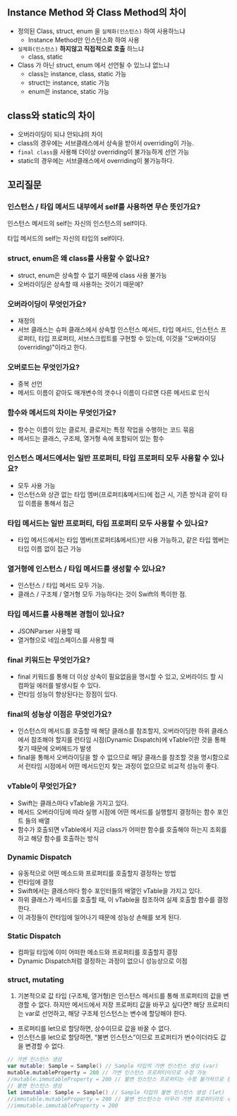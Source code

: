 ## Instance Method 와 Class Method의 차이

- 정의된 Class, struct, enum 을 `실체화(인스턴스)` 하여 사용하느냐
    - Instance Method만 인스턴스화 하여 사용
- `실체화(인스턴스)` **하지않고 직접적으로 호출** 하느냐
    - class, static
- Class 가 아닌 struct, enum 에서 선언될 수 있느냐 없느냐
    - class는 instance, class, static 가능
    - struct는 instance,  static 가능
    - enum은 instance, static 가능

## class와 static의 차이

- 오버라이딩이 되냐 안되냐의 차이
- class의 경우에는 서브클래스에서 상속을 받아서 overriding이 가능.
- `final class`을 사용해 더이상 overriding이 불가능하게 선언 가능
- static의 경우에는 서브클래스에서 overriding이 불가능하다.

## 꼬리질문

### 인스턴스 / 타입 메서드 내부에서 self를 사용하면 무슨 뜻인가요?

인스턴스 메서드의 self는 자신의 인스턴스의 self이다.

타입 메서드의 self는 자신의 타입의 self이다.

### struct, enum은 왜 class를 사용할 수 없나요?

- struct, enum은 상속할 수 없기 때문에 class 사용 불가능
- 오버라이딩은 상속할 때 사용하는 것이기 때문에?

### 오버라이딩이 무엇인가요?

- 재정의
- 서브 클래스는 슈퍼 클래스에서 상속할 인스턴스 메서드, 타입 메서드, 인스턴스 프로퍼티, 타입 프로퍼티, 서브스크립트를 구현할 수 있는데, 이것을 "오버라이딩(overriding)"이라고 한다.

### 오버로드는 무엇인가요?

- 중복 선언
- 메서드 이름이 같아도 매개변수의 갯수나 이름이 다르면 다른 메서드로 인식

### 함수와 메서드의 차이는 무엇인가요?

- 함수는 이름이 있는 클로저, 클로저는 특정 작업을 수행하는 코드 묶음
- 메서드는 클래스, 구조체, 열거형 속에 포함되어 있는 함수

### 인스턴스 메서드에서는 일반 프로퍼티, 타입 프로퍼티 모두 사용할 수 있나요?

- 모두 사용 가능
- 인스턴스와 상관 없는 타입 멤버(프로퍼티&메서드)에 접근 시, 기존 방식과 같이 타입 이름을 통해서 접근

### 타입 메서드는 일반 프로퍼티, 타입 프로퍼티 모두 사용할 수 있나요?

- 타입 메서드에서는 타입 멤버(프로퍼티&메서드)만 사용 가능하고, 같은 타입 멤버는 타입 이름 없이 접근 가능

### 열거형에 인스턴스 / 타입 메서드를 생성할 수 있나요?

- 인스턴스 / 타입 메서드 모두 가능.
- 클래스 / 구조체 / 열거형 모두 가능하다는 것이 Swift의 특이한 점.

### 타입 메서드를 사용해본 경험이 있나요?

- JSONParser 사용할 때
- 열거형으로 네임스페이스를 사용할 때

### final 키워드는 무엇인가요?

- final 키워드를 통해 더 이상 상속이 필요없음을 명시할 수 있고, 오버라이드 할 시 컴파일 에러를 발생시킬 수 있다.
- 런타임 성능이 향상된다는 장점이 있다.

### final의 성능상 이점은 무엇인가요?

- 인스턴스의 메서드를 호출할 때 해당 클래스를 참조할지, 오버라이딩한 하위 클래스에서 참조해야 할지를 런타임 시점(Dynamic Dispatch)에 vTable이란 것을 통해 찾기 때문에 오버헤드가 발생
- final을 통해서 오버라이딩을 할 수 없으므로 해당 클래스를 참조할 것을 명시함으로서 런타임 시점에서 어떤 메서드인지 찾는 과정이 없으므로 비교적 성능이 좋다.

### vTable이 무엇인가요?

- Swift는 클래스마다 vTable을 가지고 있다.
- 메서드 오버라이딩에 따라 실행 시점에 어떤 메서드를 실행할지 결정하는 함수 포인트 들의 배열
- 함수가 호출되면 vTable에서 지금 class가 어떠한 함수를 호출해야 하는지 조회를 하고 해당 함수를 호출하는 방식

### Dynamic Dispatch

- 유동적으로 어떤 메소드와 프로퍼티를 호출할지 결정하는 방법
- 런타임에 결정
- Swift에서는 클래스마다 함수 포인터들의 배열인 vTable을 가지고 있다.
- 하위 클래스가 메서드를 호출할 때, 이 vTable을 참조하여 실제 호출할 함수를 결정한다.
- 이 과정들이 런타임에 일어나기 때문에 성능상 손해를 보게 된다.

### Static Dispatch

- 컴파일 타임에 이미 어떠한 메소드와 프로퍼티를 호출할지 결정
- Dynamic Dispatch처럼 결정하는 과정이 없으니 성능상으로 이점

### struct, mutating

1. 기본적으로 값 타입 (구조체, 열거형)은 인스턴스 메서드를 통해 프로퍼티의 값을 변경할 수 없다.
하지만 메서드에서 저장 프로퍼티 값을 바꾸고 싶다면? 해당 프로퍼티는 var로 선언하고, 해당 구조체 인스턴스는 변수에 할당해야 한다.
- 프로퍼티를 let으로 할당하면, 상수이므로 값을 바꿀 수 없다.
- 인스턴스를 let으로 할당하면, “불변 인스턴스”이므로 프로퍼티가 변수이더라도 값을 변경할 수 없다.

```swift
// 가변 인스턴스 생성
var mutable: Sample = Sample() // Sample 타입의 가변 인스턴스 생성 (var)
mutable.mutableProperty = 200 // 가변 인스턴스 프로퍼티이므로 수정 가능
//mutable.immutableProperty = 200 // 불변 인스턴스 프로퍼티는 수정 불가하므로 컴파일 오류
// 불변 인스턴스 생성
let immutable: Sample = Sample() // Sample 타입의 불변 인스턴스 생성 (let)
//immutable.mutableProperty = 200 // 불변 인스턴스는 아무리 가변 프로퍼티라도 수정 불가하므로 컴파일 오류
//immutable.immutableProperty = 200
```